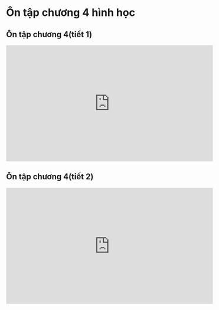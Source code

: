 # Ôn tập chương 4 hình học 
## Ôn tập chương 4(tiết 1)
<iframe width="560" height="315" src="https://www.youtube.com/embed/8fj3WVFueMI?si=rAMrUE6GOhqeyVQ-" title="YouTube video player" frameborder="0" allow="accelerometer; autoplay; clipboard-write; encrypted-media; gyroscope; picture-in-picture; web-share" referrerpolicy="strict-origin-when-cross-origin" allowfullscreen></iframe>

## Ôn tập chương 4(tiết 2)
<iframe width="560" height="315" src="https://www.youtube.com/embed/xAoSSzJpDmM?si=ko3qlZO4jrDb4Jnc" title="YouTube video player" frameborder="0" allow="accelerometer; autoplay; clipboard-write; encrypted-media; gyroscope; picture-in-picture; web-share" referrerpolicy="strict-origin-when-cross-origin" allowfullscreen></iframe>
